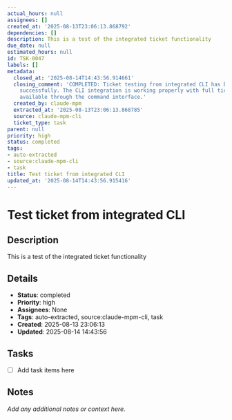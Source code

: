 ```yaml
---
actual_hours: null
assignees: []
created_at: '2025-08-13T23:06:13.868792'
dependencies: []
description: This is a test of the integrated ticket functionality
due_date: null
estimated_hours: null
id: TSK-0047
labels: []
metadata:
  closed_at: '2025-08-14T14:43:56.914661'
  closing_comment: 'COMPLETED: Ticket testing from integrated CLI has been completed
    successfully. The CLI integration is working properly with full ticketing functionality
    available through the command interface.'
  created_by: claude-mpm
  extracted_at: '2025-08-13T23:06:13.868785'
  source: claude-mpm-cli
  ticket_type: task
parent: null
priority: high
status: completed
tags:
- auto-extracted
- source:claude-mpm-cli
- task
title: Test ticket from integrated CLI
updated_at: '2025-08-14T14:43:56.915416'
---
```


# Test ticket from integrated CLI

## Description
This is a test of the integrated ticket functionality

## Details
- **Status**: completed
- **Priority**: high
- **Assignees**: None
- **Tags**: auto-extracted, source:claude-mpm-cli, task
- **Created**: 2025-08-13 23:06:13
- **Updated**: 2025-08-14 14:43:56

## Tasks
- [ ] Add task items here

## Notes
_Add any additional notes or context here._
